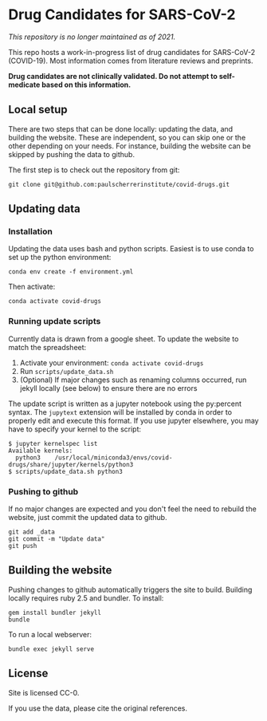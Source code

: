 # Drug Candidates for SARS-CoV-2

*This repository is no longer maintained as of 2021.*

This repo hosts a work-in-progress list of drug candidates for SARS-CoV-2
(COVID-19). Most information comes from literature reviews and preprints.

**Drug candidates are not clinically validated. Do not attempt to
self-medicate based on this information.**

## Local setup

There are two steps that can be done locally: updating the data, and building
the website. These are independent, so you can skip one or the other
depending on your needs. For instance, building the website can be skipped by
pushing the data to github.

The first step is to check out the repository from git:

    git clone git@github.com:paulscherrerinstitute/covid-drugs.git

## Updating data

### Installation

Updating the data uses bash and python scripts. Easiest is to use conda to
set up the python environment:

    conda env create -f environment.yml

Then activate:

    conda activate covid-drugs


### Running update scripts

Currently data is drawn from a google sheet. To update the website to match the
spreadsheet:

1. Activate your environment: `conda activate covid-drugs`
2. Run `scripts/update_data.sh`
3. (Optional) If major changes such as renaming columns occurred, run jekyll
   locally (see below) to ensure there are no errors

The update script is written as a jupyter notebook using the py:percent
syntax. The `jupytext` extension will be installed by conda in order to
properly edit and execute this format. If you use jupyter elsewhere, you may
have to specify your kernel to the script:

    $ jupyter kernelspec list
    Available kernels:
      python3    /usr/local/miniconda3/envs/covid-drugs/share/jupyter/kernels/python3
    $ scripts/update_data.sh python3

### Pushing to github

If no major changes are expected and you don't feel the need to rebuild the
website, just commit the updated data to github.

```
git add _data
git commit -m "Update data"
git push
```

## Building the website

Pushing changes to github automatically triggers the site to build.
Building locally requires ruby 2.5 and bundler. To install:

```
gem install bundler jekyll
bundle
```

To run a local webserver:

```
bundle exec jekyll serve
```

## License

Site is licensed CC-0.

If you use the data, please cite the original references.
